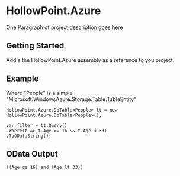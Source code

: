 # HollowPoint.Azure

One Paragraph of project description goes here

## Getting Started

Add a the HollowPoint.Azure assembly as a reference to you project.

## Example

Where "People" is a simple "Microsoft.WindowsAzure.Storage.Table.TableEntity"

```
HollowPoint.Azure.DbTable<People> tt = new HollowPoint.Azure.DbTable<People>();

var filter = tt.Query()
.Where(t => t.Age >= 16 && t.Age < 33)
.ToODataString();   

```
## OData Output

```
((Age ge 16) and (Age lt 33))
```

